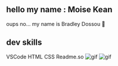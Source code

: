 ## hello my name : Moise Kean
oups no... my name is Bradley Dossou 🌚

## dev skills
VSCode
HTML
CSS
Readme.so
![gif](https://media.giphy.com/media/3o7WICqZdTc04YFMKA/giphy.gif)
![gif](https://media.giphy.com/media/rYMKzvEpq9BmjB5jOX/giphy.gif)